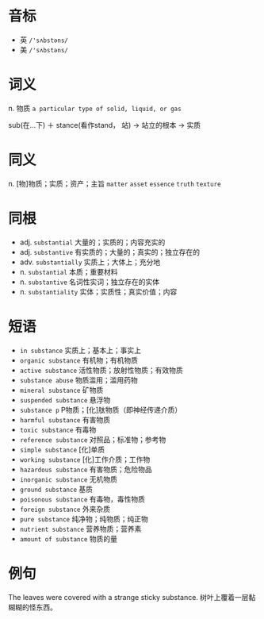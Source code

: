 # 音标

- 英 `/'sʌbstəns/`
- 美 `/'sʌbstəns/`

# 词义

n. 物质
`a particular type of solid, liquid, or gas`



sub(在…下) ＋ stance(看作stand， 站) → 站立的根本 → 实质

# 同义

n. [物]物质；实质；资产；主旨
`matter` `asset` `essence` `truth` `texture`

# 同根

- adj. `substantial` 大量的；实质的；内容充实的
- adj. `substantive` 有实质的；大量的；真实的；独立存在的
- adv. `substantially` 实质上；大体上；充分地
- n. `substantial` 本质；重要材料
- n. `substantive` 名词性实词；独立存在的实体
- n. `substantiality` 实体；实质性；真实价值；内容

# 短语

- `in substance` 实质上；基本上；事实上
- `organic substance` 有机物；有机物质
- `active substance` 活性物质；放射性物质；有效物质
- `substance abuse` 物质滥用；滥用药物
- `mineral substance` 矿物质
- `suspended substance` 悬浮物
- `substance p` P物质；[化]肽物质（即神经传递介质）
- `harmful substance` 有害物质
- `toxic substance` 有毒物
- `reference substance` 对照品；标准物；参考物
- `simple substance` [化]单质
- `working substance` [化]工作介质；工作物
- `hazardous substance` 有害物质；危险物品
- `inorganic substance` 无机物质
- `ground substance` 基质
- `poisonous substance` 有毒物，毒性物质
- `foreign substance` 外来杂质
- `pure substance` 纯净物；纯物质；纯正物
- `nutrient substance` 营养物质；营养素
- `amount of substance` 物质的量

# 例句

The leaves were covered with a strange sticky substance.
树叶上覆着一层黏糊糊的怪东西。


